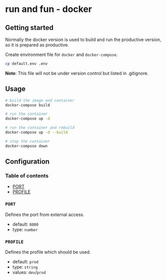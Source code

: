 # run and fun - docker

## Getting started

Normally the docker version is used to build and run the productive version, so it is prepared as productive.

Create environment file for `docker` and `docker-compose`.

```bash
cp default.env .env
```

**Note**: This file will not be under version control but listed in .gitignore.

## Usage

```bash
# build the image and container
docker-compose build

# run the container
docker-compose up -d

# run the container and rebuild
docker-compose up -d --build

# stop the container
docker-compose down
```

## Configuration

### Table of contents

* [PORT](#port)
* [PROFILE](#profile)

### `PORT`

Defines the port from external access.

* default: `8080`
* type: `number`

### `PROFILE`

Defines the profile which should be used.

* default: `prod`
* type: `string`
* values: `dev`/`prod`
